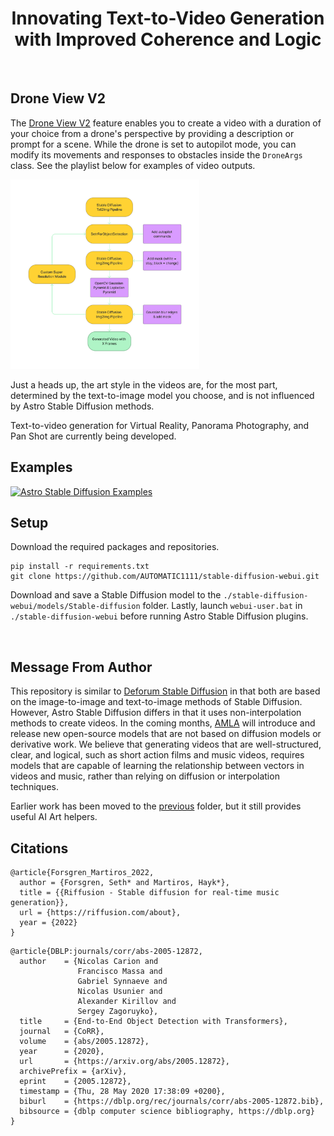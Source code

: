 <h1 align="center">Innovating Text-to-Video Generation with Improved Coherence and Logic</h1>

<br>

## Drone View V2
The [Drone View V2](https://github.com/FredZhang7/Astro-Diffusion/wiki/Drone-View-V2) feature enables you to create a video with a duration of your choice from a drone's perspective by providing a description or prompt for a scene. While the drone is set to autopilot mode, you can modify its movements and responses to obstacles inside the `DroneArgs` class. See the playlist below for examples of video outputs.

<img src="./drone_view_v2.png" alt="drone view diagram" width="60%" height="60%">


Just a heads up, the art style in the videos are, for the most part, determined by the text-to-image model you choose, and is not influenced by Astro Stable Diffusion methods.

Text-to-video generation for Virtual Reality, Panorama Photography, and Pan Shot are currently being developed.

## Examples

<a href="https://www.youtube.com/playlist?list=PLCFlAfr2X8n2BxB9ZgKOVTG1WggWpnts0">
  <img src="https://i.imgur.com/f8HZ9ZU.png" alt="Astro Stable Diffusion Examples" style="width:50%; height:50%;">
</a>


<br>

## Setup
Download the required packages and repositories.
```
pip install -r requirements.txt
git clone https://github.com/AUTOMATIC1111/stable-diffusion-webui.git
```
Download and save a Stable Diffusion model to the `./stable-diffusion-webui/models/Stable-diffusion` folder. Lastly, launch `webui-user.bat` in `./stable-diffusion-webui` before running Astro Stable Diffusion plugins.

<br>


## Message From Author
This repository is similar to [Deforum Stable Diffusion](https://colab.research.google.com/github/deforum/stable-diffusion/blob/main/Deforum_Stable_Diffusion.ipynb) in that both are based on the image-to-image and text-to-image methods of Stable Diffusion. However, Astro Stable Diffusion differs in that it uses non-interpolation methods to create videos. In the coming months, [AMLA](https://github.com/AMLA-UBC) will introduce and release new open-source models that are not based on diffusion models or derivative work. We believe that generating videos that are well-structured, clear, and logical, such as short action films and music videos, requires models that are capable of learning the relationship between vectors in videos and music, rather than relying on diffusion or interpolation techniques.

Earlier work has been moved to the [previous](./previous) folder, but it still provides useful AI Art helpers.


## Citations
```
@article{Forsgren_Martiros_2022,
  author = {Forsgren, Seth* and Martiros, Hayk*},
  title = {{Riffusion - Stable diffusion for real-time music generation}},
  url = {https://riffusion.com/about},
  year = {2022}
}
```
```
@article{DBLP:journals/corr/abs-2005-12872,
  author    = {Nicolas Carion and
               Francisco Massa and
               Gabriel Synnaeve and
               Nicolas Usunier and
               Alexander Kirillov and
               Sergey Zagoruyko},
  title     = {End-to-End Object Detection with Transformers},
  journal   = {CoRR},
  volume    = {abs/2005.12872},
  year      = {2020},
  url       = {https://arxiv.org/abs/2005.12872},
  archivePrefix = {arXiv},
  eprint    = {2005.12872},
  timestamp = {Thu, 28 May 2020 17:38:09 +0200},
  biburl    = {https://dblp.org/rec/journals/corr/abs-2005-12872.bib},
  bibsource = {dblp computer science bibliography, https://dblp.org}
}
```
